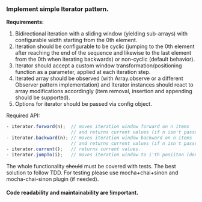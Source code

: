 ### Implement simple Iterator pattern.

**Requirements:**

1. Bidirectional iteration with a sliding window (yielding sub-arrays) with configurable width starting from the 0th element.
2. Iteration should be configurable to be cyclic (jumping to the 0th element after reaching the end of the sequence and likewise to the last element from the 0th when iterating backwards) or non-cyclic (default behavior).
3. Iterator should accept a custom window transformation/positioning function as a parameter, applied at each iteration step.
4. Iterated array should be observed (with Array.observe or a different Observer pattern implementation) and Iterator instances should react to array modifications accordingly (item removal, insertion and appending should be supported).
5. Options for iterator should be passed via config object.

Required API:
```javascript
- iterator.forward(n);  // moves iteration window forward on n items 
                        // and returns current values (if n isn't passed moves on 1 item).
- iterator.backward(n); // moves iteration window backward on n items
                        // and returns current values (if n isn't passed moves on 1 item).
- iterator.current();   // returns current values.
- iterator.jumpTo(i);   // moves iteration window to i'th posiiton (don't return values).
```

The whole functionality ~~should~~ must be covered with tests. The best solution to follow TDD.
For testing please use mocha+chai+sinon and mocha-chai-sinon plugin (if needed).

#### Code readability and maintainability are !important.
